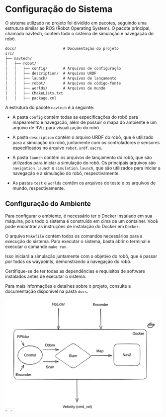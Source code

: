 # Configuração do Sistema

O sistema utilizado no projeto foi dividido em pacotes, seguindo uma estrutura similar ao ROS (Robot Operating System). O pacote principal, chamado navtech, contém todo o sistema de simulação e navegação do robô.

```
docs/                     # Documentação do projeto
src/
├── navtech/
│   ├── robot/
│   │   ├── config/       # Arquivos de configuração
│   │   ├── description/  # Arquivos URDF
│   │   ├── launch/       # Arquivos de lançamento
│   │   ├── robot/        # Arquivos de código-fonte
│   │   ├── worlds/       # Arquivos de mundo
│   │   ├── CMakeLists.txt
│   │   ├── package.xml

```  

A estrutura do pacote `navtech` é a seguinte:

* A pasta `config` contém todas as especificações do robô para mapeamento e navegação, além de possuir o mapa do ambiente e um arquivo de RViz para visualização do robô.

* A pasta `description` contém o arquivo URDF do robô, que é utilizado para a simulação do robô, juntamente com os controladores e sensores especificados no arquivo `robot.urdf.xacro`.

* A pasta `launch` contém os arquivos de lançamento do robô, que são utilizados para iniciar a simulação do robô. Os principais arquivos são `navigation.launch` e `simulation.launch`, que são utilizados para iniciar a navegação e a simulação do robô, respectivamente.

* As pastas `test` e `worlds` contêm os arquivos de teste e os arquivos de mundo, respectivamente.

## Configuração do Ambiente
Para configurar o ambiente, é necessário ter o Docker instalado em sua máquina, pois todo o sistema é construído em cima de um container. Você pode encontrar as instruções de instalação do Docker em `Docker`.

O arquivo `Makefile` contém todos os comandos necessários para a execução do sistema. Para executar o sistema, basta abrir o terminal e executar o comando `make run`.

Isso iniciará a simulação juntamente com o objetivo do robô, que é passar por todos os waypoints, demonstrando a navegação do robô.

Certifique-se de ter todas as dependências e requisitos de software instalados antes de executar o sistema.

Para mais informações e detalhes sobre o projeto, consulte a documentação disponível na pasta `docs`.

![Robot](./img/diagram.png)


